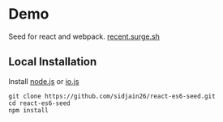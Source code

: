 # Demo
Seed for react and webpack.
[recent.surge.sh](https://recent.surge.sh)

## Local Installation

Install [node.js](https://nodejs.org) or [io.js](https://iojs.org)
```
git clone https://github.com/sidjain26/react-es6-seed.git
cd react-es6-seed
npm install
```
